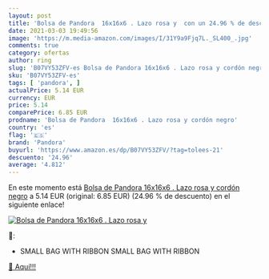 ```yaml
---
layout: post
title: 'Bolsa de Pandora  16x16x6 . Lazo rosa y  con un 24.96 % de descuento'
date: 2021-03-03 19:49:56
image: 'https://m.media-amazon.com/images/I/31Y9a9Fjq7L._SL400_.jpg'
comments: true
category: ofertas
author: ring
slug: 'B07VY53ZFV-es Bolsa de Pandora 16x16x6 . Lazo rosa y cordón negro'
sku: 'B07VY53ZFV-es'
tags: [ 'pandora', ]
actualPrice: 5.14 EUR
currency: EUR
price: 5.14
comparePrice: 6.85 EUR
prodname: 'Bolsa de Pandora  16x16x6 . Lazo rosa y cordón negro'
country: 'es'
flag: '🇪🇸'
brand: 'Pandora'
buyurl: 'https://www.amazon.es/dp/B07VY53ZFV/?tag=tolees-21'
descuento: '24.96'
average: '4.812'
---
```


En este momento está [Bolsa de Pandora  16x16x6 . Lazo rosa y cordón negro](https://www.amazon.es/dp/B07VY53ZFV/?tag=tolees-21) a 5.14 EUR (original: 6.85 EUR) (24.96 %  de descuento) en el siguiente enlace!

[![Bolsa de Pandora  16x16x6 . Lazo rosa y ](https://m.media-amazon.com/images/I/31Y9a9Fjq7L._SL400_.jpg)](https://www.amazon.es/dp/B07VY53ZFV/?tag=tolees-21)

🔎:

- SMALL BAG WITH RIBBON SMALL BAG WITH RIBBON

[🛒 Aquí!!!](https://www.amazon.es/dp/B07VY53ZFV/?tag=tolees-21)
